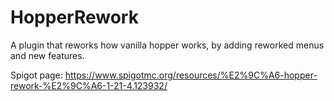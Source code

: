 # HopperRework
A plugin that reworks how vanilla hopper works, by adding reworked menus and new features.

Spigot page: https://www.spigotmc.org/resources/%E2%9C%A6-hopper-rework-%E2%9C%A6-1-21-4.123932/

